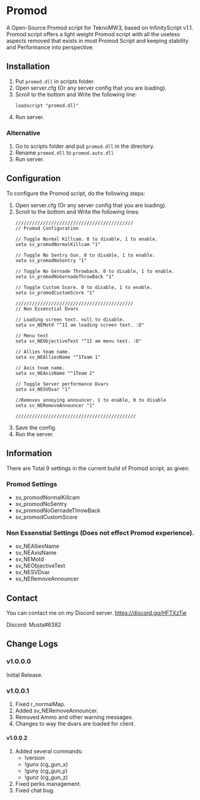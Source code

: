 # Promod
A Open-Source Promod script for TeknoMW3, based on InfinityScript v1.1. Promod script offers a light weight Promod script with all the useless aspects removed that exists in most Promod Script and keeping stability and Performance into perspective.

## Installation
1. Put `promod.dll` in scripts folder.
2. Open server.cfg (Or any server config that you are loading).
3. Scroll to the bottom and Write the following line:
   ```
   loadscript "promod.dll"
   ```
4. Run server.
### Alternative
1. Go to scripts folder and put `promod.dll` in the directory.
2. Rename `promod.dll` to `promod.auto.dll`
3. Run server.

## Configuration
To configure the Promod script, do the following steps:

1. Open server.cfg (Or any server config that you are loading).
2. Scroll to the bottom and Write the following lines:
   ```
   ///////////////////////////////////////////
   // Promod Configuration 
   
   // Toggle Normal Killcam. 0 to disable, 1 to enable.
   seta sv_promodNormalKillcam "1"
   
   // Toggle No Sentry Gun. 0 to disable, 1 to enable.
   seta sv_promodNoSentry "1"
   
   // Toggle No Gernade Throwback. 0 to disable, 1 to enable.
   seta sv_promodNoGernadeThrowBack "1"
   
   // Toggle Custom Score. 0 to disable, 1 to enable.
   seta sv_promodCustomScore "1"
   
   ///////////////////////////////////////////
   // Non Essenstial Dvars
   
   // Loading screen text. null to disable.
   seta sv_NEMotd "^1I am loading screen text. :D"
   
   // Menu text
   seta sv_NEObjectiveText "^1I am menu text. :D"
   
   // Allies team name.
   seta sv_NEAlliesName "^1Team 1"
   
   // Axis team name.
   seta sv_NEAxisName "^1Team 2"
   
   // Toggle Server performance Dvars
   seta sv_NESVDvar "1"
   
   //Removes annoying announcer. 1 to enable, 0 to disable
   seta sv_NERemoveAnnouncer "1"
   
   ////////////////////////////////////////////
   ```
3. Save the config.
4. Run the server.

## Information
There are Total 9 settings in the current build of Promod script, as given:

### Promod Settings
- sv_promodNormalKillcam
- sv_promodNoSentry
- sv_promodNoGernadeThrowBack
- sv_promodCustomScore

### Non Essenstial Settings (Does not effect Promod experience).
- sv_NEAlliesName
- sv_NEAxisName
- sv_NEMotd
- sv_NEObjectiveText
- sv_NESVDvar
- sv_NERemoveAnnouncer

## Contact
You can contact me on my Discord server. https://discord.gg/HFTXzTw

Discord: Musta#6382

## Change Logs

### v1.0.0.0 
Initial Release.

### v1.0.0.1
1. Fixed r_normalMap.
2. Added sv_NERemoveAnnouncer.
3. Removed Ammo and other warning messages.
4. Changes to way the dvars are loaded for client.

#### v1.0.0.2
1. Added several commands:
   - !version
   - !gunx (cg_gun_x)
   - !guny (cg_gun_y)
   - !gunz (cg_gun_z)
2. Fixed perks management.
3. Fixed chat bug.